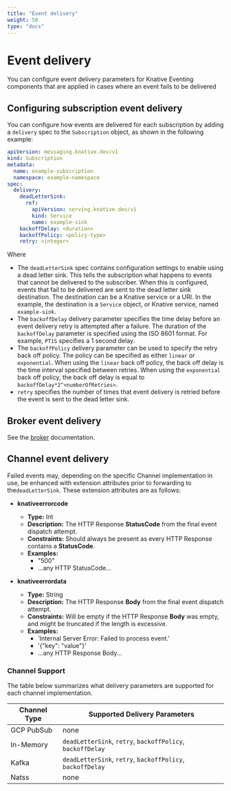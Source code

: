 ```yaml
---
title: "Event delivery"
weight: 50
type: "docs"
---
```


# Event delivery

You can configure event delivery parameters for Knative Eventing components that are applied in cases where an event fails to be delivered

## Configuring subscription event delivery

You can configure how events are delivered for each subscription by adding a `delivery` spec to the `Subscription` object, as shown in the following example:

```yaml
apiVersion: messaging.knative.dev/v1
kind: Subscription
metadata:
  name: example-subscription
  namespace: example-namespace
spec:
  delivery:
    deadLetterSink:
      ref:
        apiVersion: serving.knative.dev/v1
        kind: Service
        name: example-sink
    backoffDelay: <duration>
    backoffPolicy: <policy-type>
    retry: <integer>
```

Where

- The `deadLetterSink` spec contains configuration settings to enable using a dead letter sink. This tells the subscription what happens to events that cannot be delivered to the subscriber. When this is configured, events that fail to be delivered are sent to the dead letter sink destination. The destination can be a Knative service or a URI. In the example, the destination is a `Service` object, or Knative service, named `example-sink`.
- The `backoffDelay` delivery parameter specifies the time delay before an event delivery retry is attempted after a failure. The duration of the `backoffDelay` parameter is specified using the ISO 8601 format. For example, `PT1S` specifies a 1 second delay.
- The `backoffPolicy` delivery parameter can be used to specify the retry back off policy. The policy can be specified as either `linear` or `exponential`. When using the `linear` back off policy, the back off delay is the time interval specified between retries. When using the `exponential` back off policy, the back off delay is equal to `backoffDelay*2^<numberOfRetries>`.
- `retry` specifies the number of times that event delivery is retried before the event is sent to the dead letter sink.

## Broker event delivery

See the [broker](../broker/broker-event-delivery) documentation.

## Channel event delivery

Failed events may, depending on the specific Channel implementation in use, be
enhanced with extension attributes prior to forwarding to the`deadLetterSink`.
These extension attributes are as follows:

- **knativeerrorcode**
    - **Type:** Int
    - **Description:** The HTTP Response **StatusCode** from the final event
      dispatch attempt.
    - **Constraints:** Should always be present as every HTTP Response contains
      a **StatusCode**.
    - **Examples:**
        - "500"
        - ...any HTTP StatusCode...

- **knativeerrordata**
    - **Type:** String
    - **Description:** The HTTP Response **Body** from the final event dispatch
      attempt.
    - **Constraints:** Will be empty if the HTTP Response **Body** was empty,
      and might be truncated if the length is excessive.
    - **Examples:**
        - 'Internal Server Error: Failed to process event.'
        - '{"key": "value"}'
        - ...any HTTP Response Body...

### Channel Support

The table below summarizes what delivery parameters are supported for each channel implementation.

| Channel Type | Supported Delivery Parameters |
| - | - |
| GCP PubSub | none |
| In-Memory | `deadLetterSink`, `retry`, `backoffPolicy`, `backoffDelay` |
| Kafka | `deadLetterSink`, `retry`, `backoffPolicy`, `backoffDelay` |
| Natss | none |
